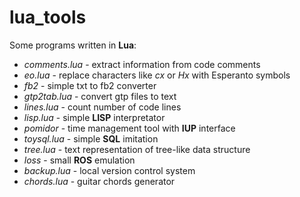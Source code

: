 # lua_tools
Some programs written in **Lua**:

* _comments.lua_ - extract information from code comments
* _eo.lua_ - replace characters like _cx_ or _Hx_ with Esperanto symbols
* _fb2_ - simple txt to fb2 converter
* _gtp2tab.lua_ - convert gtp files to text
* _lines.lua_ - count number of code lines
* _lisp.lua_ - simple **LISP** interpretator
* _pomidor_ - time management tool with **IUP** interface
* _toysql.lua_ - simple **SQL** imitation
* _tree.lua_ - text representation of tree-like data structure
* _loss_ - small **ROS** emulation
* _backup.lua_ - local version control system
* _chords.lua_ - guitar chords generator

